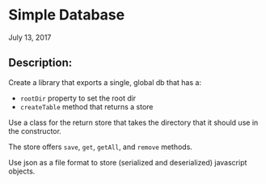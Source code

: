 Simple Database
===

July 13, 2017

## Description:

Create a library that exports a single, global db that has a:
* `rootDir` property to set the root dir
* `createTable` method that returns a store

Use a class for the return store that takes the directory that it should use in the constructor.

The store offers `save`, `get`, `getAll`, and `remove` methods.

Use json as a file format to store (serialized and deserialized) javascript objects.